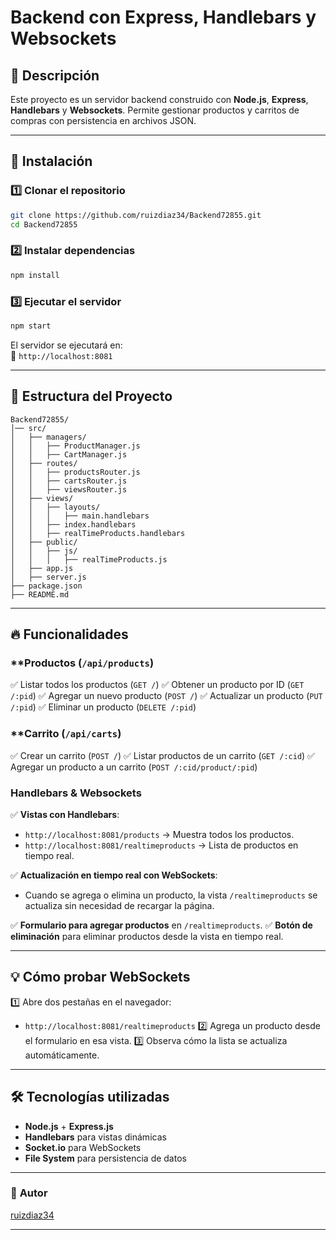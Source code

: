 # Backend con Express, Handlebars y Websockets

## 📌 Descripción

Este proyecto es un servidor backend construido con **Node.js**, **Express**, **Handlebars** y **Websockets**. Permite gestionar productos y carritos de compras con persistencia en archivos JSON.

---

## 🚀 Instalación

### **1️⃣ Clonar el repositorio**

```sh
git clone https://github.com/ruizdiaz34/Backend72855.git
cd Backend72855
```

### **2️⃣ Instalar dependencias**

```sh
npm install
```

### **3️⃣ Ejecutar el servidor**

```sh
npm start
```

El servidor se ejecutará en:\
🔗 `http://localhost:8081`

---

## 📁 Estructura del Proyecto

```
Backend72855/
│── src/
│   ├── managers/
│   │   ├── ProductManager.js
│   │   ├── CartManager.js
│   ├── routes/
│   │   ├── productsRouter.js
│   │   ├── cartsRouter.js
│   │   ├── viewsRouter.js
│   ├── views/
│   │   ├── layouts/
│   │   │   ├── main.handlebars
│   │   ├── index.handlebars
│   │   ├── realTimeProducts.handlebars
│   ├── public/
│   │   ├── js/
│   │   │   ├── realTimeProducts.js
│   ├── app.js
│   ├── server.js
├── package.json
├── README.md
```

---

## 🔥 Funcionalidades

### \*\*Productos (`/api/products`)

✅ Listar todos los productos (`GET /`) ✅ Obtener un producto por ID (`GET /:pid`) ✅ Agregar un nuevo producto (`POST /`) ✅ Actualizar un producto (`PUT /:pid`) ✅ Eliminar un producto (`DELETE /:pid`)

### \*\*Carrito (`/api/carts`)

✅ Crear un carrito (`POST /`) ✅ Listar productos de un carrito (`GET /:cid`) ✅ Agregar un producto a un carrito (`POST /:cid/product/:pid`)

### **Handlebars & Websockets**

✅ **Vistas con Handlebars**:

- `http://localhost:8081/products` → Muestra todos los productos.
- `http://localhost:8081/realtimeproducts` → Lista de productos en tiempo real.

✅ **Actualización en tiempo real con WebSockets**:

- Cuando se agrega o elimina un producto, la vista `/realtimeproducts` se actualiza sin necesidad de recargar la página.

✅ **Formulario para agregar productos** en `/realtimeproducts`. ✅ **Botón de eliminación** para eliminar productos desde la vista en tiempo real.

---

## 💡 Cómo probar WebSockets

1️⃣ Abre dos pestañas en el navegador:

- `http://localhost:8081/realtimeproducts` 2️⃣ Agrega un producto desde el formulario en esa vista. 3️⃣ Observa cómo la lista se actualiza automáticamente.

---

## 🛠 Tecnologías utilizadas

- **Node.js** + **Express.js**
- **Handlebars** para vistas dinámicas
- **Socket.io** para WebSockets
- **File System** para persistencia de datos

---

### 📌 **Autor**

[ruizdiaz34](https://github.com/ruizdiaz34)

---


